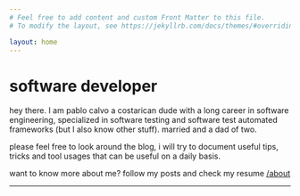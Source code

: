 ```yaml
---
# Feel free to add content and custom Front Matter to this file.
# To modify the layout, see https://jekyllrb.com/docs/themes/#overriding-theme-defaults

layout: home
---
```

# software developer
hey there. I am pablo calvo a costarican dude with a long career in software engineering, specialized in software testing and software test automated frameworks (but I also know other stuff). married and a dad of two.

please feel free to look around the blog, i will try to document useful tips, tricks and tool usages that can be useful on a daily basis.

want to know more about me? follow my posts and check my resume [/about](/about)
<hr><br>